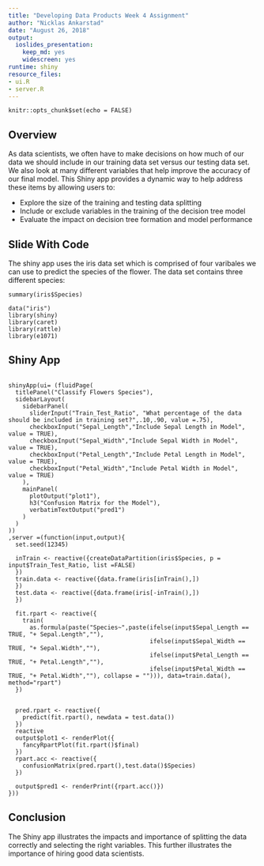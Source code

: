```yaml
---
title: "Developing Data Products Week 4 Assignment"
author: "Nicklas Ankarstad"
date: "August 26, 2018"
output:
  ioslides_presentation:
    keep_md: yes
    widescreen: yes
runtime: shiny
resource_files:
- ui.R
- server.R
---
```


```{r setup, include=FALSE}
knitr::opts_chunk$set(echo = FALSE)
```

## Overview 

As data scientists, we often have to make decisions on how much of our data we should include in our training data set versus our testing data set. We also look at many different variables that help improve the accuracy of our final model. This Shiny app provides a dynamic way to help address these items by allowing users to: 

- Explore the size of the training and testing data splitting
- Include or exclude  variables in the training of the decision tree model
- Evaluate the impact on decision tree formation and model performance

## Slide With Code

The shiny app uses the iris data set which is comprised of four varibales we can use to predict the species of the flower. The data set contains three different species:

```{r}
summary(iris$Species)
```

```{r load_packages, echo=FALSE,include=FALSE}
data("iris")
library(shiny)
library(caret)
library(rattle)
library(e1071)
```

## Shiny App

```{r iris, echo = FALSE}

shinyApp(ui= (fluidPage(
  titlePanel("Classify Flowers Species"),
  sidebarLayout(
    sidebarPanel(
      sliderInput("Train_Test_Ratio", "What percentage of the data should be included in training set?",.10,.90, value =.75),
      checkboxInput("Sepal_Length","Include Sepal Length in Model", value = TRUE),
      checkboxInput("Sepal_Width","Include Sepal Width in Model", value = TRUE),
      checkboxInput("Petal_Length","Include Petal Length in Model", value = TRUE),
      checkboxInput("Petal_Width","Include Petal Width in Model", value = TRUE)
    ),
    mainPanel(
      plotOutput("plot1"),
      h3("Confusion Matrix for the Model"),
      verbatimTextOutput("pred1")
    )
  )
)) 
,server =(function(input,output){
  set.seed(12345)
  
  inTrain <- reactive({createDataPartition(iris$Species, p = input$Train_Test_Ratio, list =FALSE)
  })
  train.data <- reactive({data.frame(iris[inTrain(),])
  })
  test.data <- reactive({data.frame(iris[-inTrain(),])
  })
  
  fit.rpart <- reactive({
    train(
      as.formula(paste("Species~",paste(ifelse(input$Sepal_Length == TRUE, "+ Sepal.Length",""),
                                        ifelse(input$Sepal_Width == TRUE, "+ Sepal.Width",""),
                                        ifelse(input$Petal_Length == TRUE, "+ Petal.Length",""),
                                        ifelse(input$Petal_Width == TRUE, "+ Petal.Width",""), collapse = ""))), data=train.data(), method="rpart")
  })
  
  
  pred.rpart <- reactive({
    predict(fit.rpart(), newdata = test.data())
  })
  reactive
  output$plot1 <- renderPlot({
    fancyRpartPlot(fit.rpart()$final)
  })
  rpart.acc <- reactive({
    confusionMatrix(pred.rpart(),test.data()$Species)
  })
  
  output$pred1 <- renderPrint({rpart.acc()})
}))
```

## Conclusion

The Shiny app illustrates the impacts and importance of splitting the data correctly and selecting the right variables. This further illustrates the importance of hiring good data scientists.

